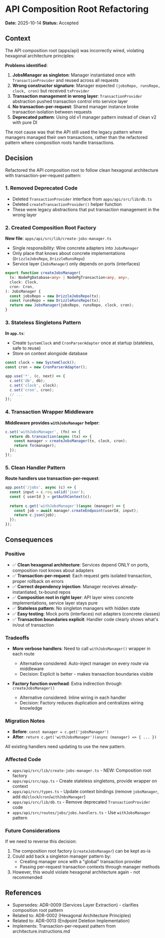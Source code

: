 # API Composition Root Refactoring

**Date:** 2025-10-14
**Status:** Accepted

## Context

The API composition root (apps/api) was incorrectly wired, violating hexagonal architecture principles:

**Problems identified**:
1. **JobsManager as singleton**: Manager instantiated once with `TransactionProvider` and reused across all requests
2. **Wrong constructor signature**: Manager expected `(jobsRepo, runsRepo, clock, cron)` but received `txProvider`
3. **Transaction management in wrong layer**: `TransactionProvider` abstraction pushed transaction control into service layer
4. **No transaction-per-request**: Shared manager instance broke transaction isolation between requests
5. **Deprecated pattern**: Using old v1 manager pattern instead of clean v2 with pure DI

The root cause was that the API still used the legacy pattern where managers managed their own transactions, rather than the refactored pattern where composition roots handle transactions.

## Decision

Refactored the API composition root to follow clean hexagonal architecture with transaction-per-request pattern:

### 1. Removed Deprecated Code
- Deleted `TransactionProvider` interface from `apps/api/src/lib/db.ts`
- Deleted `createTransactionProvider()` helper function
- These were legacy abstractions that put transaction management in the wrong layer

### 2. Created Composition Root Factory
**New file**: `apps/api/src/lib/create-jobs-manager.ts`
- Single responsibility: Wire concrete adapters into `JobsManager`
- Only place that knows about concrete implementations (`DrizzleJobsRepo`, `DrizzleRunsRepo`)
- Service layer (`JobsManager`) only depends on ports (interfaces)

```typescript
export function createJobsManager(
  tx: NodePgDatabase<any> | NodePgTransaction<any, any>,
  clock: Clock,
  cron: Cron,
): JobsManager {
  const jobsRepo = new DrizzleJobsRepo(tx);
  const runsRepo = new DrizzleRunsRepo(tx);
  return new JobsManager(jobsRepo, runsRepo, clock, cron);
}
```

### 3. Stateless Singletons Pattern
**In `app.ts`**:
- Create `SystemClock` and `CronParserAdapter` once at startup (stateless, safe to reuse)
- Store on context alongside database

```typescript
const clock = new SystemClock();
const cron = new CronParserAdapter();

app.use('*', (c, next) => {
  c.set('db', db);
  c.set('clock', clock);
  c.set('cron', cron);
  // ...
});
```

### 4. Transaction Wrapper Middleware
**Middleware provides `withJobsManager` helper**:
```typescript
c.set('withJobsManager', (fn) => {
  return db.transaction(async (tx) => {
    const manager = createJobsManager(tx, clock, cron);
    return fn(manager);
  });
});
```

### 5. Clean Handler Pattern
**Route handlers use transaction-per-request**:
```typescript
app.post('/jobs', async (c) => {
  const input = c.req.valid('json');
  const { userId } = getAuthContext(c);
  
  return c.get('withJobsManager')(async (manager) => {
    const job = await manager.createEndpoint(userId, input);
    return c.json(job);
  });
});
```

## Consequences

### Positive
- ✅ **Clean hexagonal architecture**: Services depend ONLY on ports, composition root knows about adapters
- ✅ **Transaction-per-request**: Each request gets isolated transaction, proper rollback on errors
- ✅ **Correct dependency injection**: Manager receives already-instantiated, tx-bound repos
- ✅ **Composition root in right layer**: API layer wires concrete implementations, service layer stays pure
- ✅ **Stateless pattern**: No singleton managers with hidden state
- ✅ **Easy testing**: Mock ports (interfaces) not adapters (concrete classes)
- ✅ **Transaction boundaries explicit**: Handler code clearly shows what's in/out of transaction

### Tradeoffs
- **More verbose handlers**: Need to call `withJobsManager()` wrapper in each route
  - Alternative considered: Auto-inject manager on every route via middleware
  - Decision: Explicit is better - makes transaction boundaries visible
  
- **Factory function overhead**: Extra indirection through `createJobsManager()`
  - Alternative considered: Inline wiring in each handler
  - Decision: Factory reduces duplication and centralizes wiring knowledge

### Migration Notes
- **Before**: `const manager = c.get('jobsManager')`
- **After**: `return c.get('withJobsManager')(async (manager) => { ... })`

All existing handlers need updating to use the new pattern.

### Affected Code
- `apps/api/src/lib/create-jobs-manager.ts` - NEW: Composition root factory
- `apps/api/src/app.ts` - Create stateless singletons, provide wrapper on context
- `apps/api/src/types.ts` - Update context bindings (remove `jobsManager`, add `db`/`clock`/`cron`/`withJobsManager`)
- `apps/api/src/lib/db.ts` - Remove deprecated `TransactionProvider` code
- `apps/api/src/routes/jobs/jobs.handlers.ts` - Use `withJobsManager` pattern

### Future Considerations
If we need to reverse this decision:
1. The composition root factory (`createJobsManager`) can be kept as-is
2. Could add back a singleton manager pattern by:
   - Creating manager once with a "global" transaction provider
   - Passing per-request transaction contexts through manager methods
3. However, this would violate hexagonal architecture again - not recommended

## References
- Supersedes: ADR-0009 (Services Layer Extraction) - clarifies composition root pattern
- Related to: ADR-0002 (Hexagonal Architecture Principles)
- Related to: ADR-0013 (Endpoint Deletion Implementation)
- Implements: Transaction-per-request pattern from architecture.instructions.md
